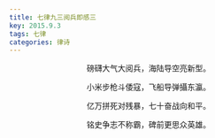 ```yaml
---
title: 七律九三阅兵即感三
key: 2015.9.3
tags: 七律
categories: 律诗
---
```


<p align="center">磅礴大气大阅兵，海陆导空亮新型。
</p>
<p align="center">小米步枪斗倭寇，飞船导弹攝东瀛。
</p>
<p align="center">亿万拼死对残暴，七十奋战向和平。
</p>
<p align="center">铭史争志不称霸，碑前更思众英雄。
</p>
